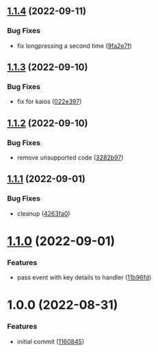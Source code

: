## [1.1.4](https://github.com/garredow/onyx-keys/compare/v1.1.3...v1.1.4) (2022-09-11)


### Bug Fixes

* fix longpressing a second time ([9fa2e7f](https://github.com/garredow/onyx-keys/commit/9fa2e7fe1faca56b0c79c96460c06cf836d63870))

## [1.1.3](https://github.com/garredow/onyx-keys/compare/v1.1.2...v1.1.3) (2022-09-10)


### Bug Fixes

* fix for kaios ([022e397](https://github.com/garredow/onyx-keys/commit/022e397a1fa99db6d987dcf095fb30a09f3d0d17))

## [1.1.2](https://github.com/garredow/onyx-keys/compare/v1.1.1...v1.1.2) (2022-09-10)


### Bug Fixes

* remove unsupported code ([3282b97](https://github.com/garredow/onyx-keys/commit/3282b9722288f3c32036b49492c22db155437365))

## [1.1.1](https://github.com/garredow/onyx-keys/compare/v1.1.0...v1.1.1) (2022-09-01)


### Bug Fixes

* cleanup ([4263fa0](https://github.com/garredow/onyx-keys/commit/4263fa0c7414740fb2f5cc7eb02b42500523229b))

# [1.1.0](https://github.com/garredow/onyx-keys/compare/v1.0.0...v1.1.0) (2022-09-01)


### Features

* pass event with key details to handler ([11b96fd](https://github.com/garredow/onyx-keys/commit/11b96fd0cfd50a45e74488f30e2eb905130f5e18))

# 1.0.0 (2022-08-31)


### Features

* initial commit ([1160845](https://github.com/garredow/onyx-keys/commit/11608452cd753a9c0875110dc060a10a8fdc98f6))
